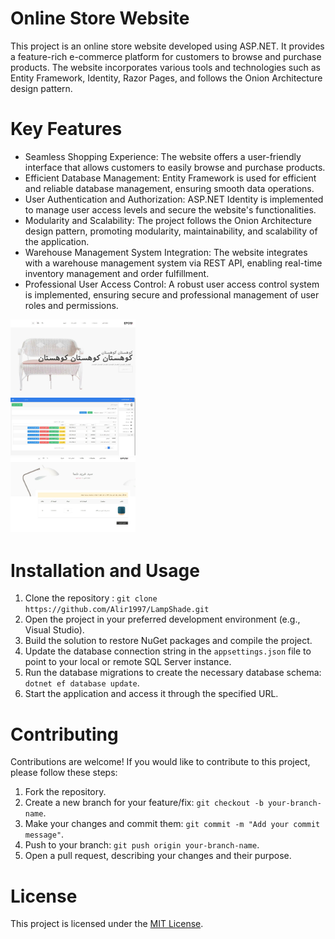 # Online Store Website

This project is an online store website developed using ASP.NET. It provides a feature-rich e-commerce platform for customers to browse and purchase products. The website incorporates various tools and technologies such as Entity Framework, Identity, Razor Pages, and follows the Onion Architecture design pattern.

# Key Features

- Seamless Shopping Experience: The website offers a user-friendly interface that allows customers to easily browse and purchase products.
- Efficient Database Management: Entity Framework is used for efficient and reliable database management, ensuring smooth data operations.
- User Authentication and Authorization: ASP.NET Identity is implemented to manage user access levels and secure the website's functionalities.
- Modularity and Scalability: The project follows the Onion Architecture design pattern, promoting modularity, maintainability, and scalability of the application.
- Warehouse Management System Integration: The website integrates with a warehouse management system via REST API, enabling real-time inventory management and order fulfillment.
- Professional User Access Control: A robust user access control system is implemented, ensuring secure and professional management of user roles and permissions.



<img src="https://github.com/Alir1997/LampShade/blob/master/Screenshots/Screenshot1.jpg" width="200" />
<br/>
<img src="https://github.com/Alir1997/LampShade/blob/master/Screenshots/Screenshot2.jpg" width="200" />
<br/>
<img src="https://github.com/Alir1997/LampShade/blob/master/Screenshots/Screenshot3.jpg" width="200" />

# Installation and Usage

1. Clone the repository : `git clone https://github.com/Alir1997/LampShade.git`
2. Open the project in your preferred development environment (e.g., Visual Studio).
3. Build the solution to restore NuGet packages and compile the project.
4. Update the database connection string in the `appsettings.json` file to point to your local or remote SQL Server instance.
5. Run the database migrations to create the necessary database schema: `dotnet ef database update`.
6. Start the application and access it through the specified URL.

# Contributing

Contributions are welcome! If you would like to contribute to this project, please follow these steps:

1. Fork the repository.
2. Create a new branch for your feature/fix: `git checkout -b your-branch-name`.
3. Make your changes and commit them: `git commit -m "Add your commit message"`.
4. Push to your branch: `git push origin your-branch-name`.
5. Open a pull request, describing your changes and their purpose.

# License

This project is licensed under the [MIT License](LICENSE).



